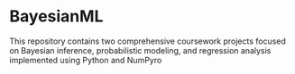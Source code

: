 # BayesianML
This repository contains two comprehensive coursework projects focused on Bayesian inference, probabilistic modeling, and regression analysis implemented using Python and NumPyro
